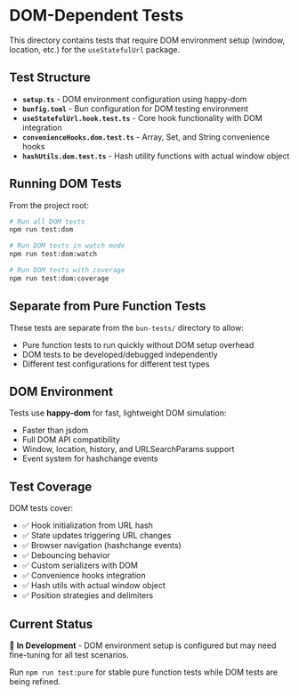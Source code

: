 # DOM-Dependent Tests

This directory contains tests that require DOM environment setup (window, location, etc.) for the `useStatefulUrl` package.

## Test Structure

- **`setup.ts`** - DOM environment configuration using happy-dom
- **`bunfig.toml`** - Bun configuration for DOM testing environment
- **`useStatefulUrl.hook.test.ts`** - Core hook functionality with DOM integration
- **`convenienceHooks.dom.test.ts`** - Array, Set, and String convenience hooks
- **`hashUtils.dom.test.ts`** - Hash utility functions with actual window object

## Running DOM Tests

From the project root:

```bash
# Run all DOM tests
npm run test:dom

# Run DOM tests in watch mode  
npm run test:dom:watch

# Run DOM tests with coverage
npm run test:dom:coverage
```

## Separate from Pure Function Tests

These tests are separate from the `bun-tests/` directory to allow:
- Pure function tests to run quickly without DOM setup overhead
- DOM tests to be developed/debugged independently
- Different test configurations for different test types

## DOM Environment

Tests use **happy-dom** for fast, lightweight DOM simulation:
- Faster than jsdom
- Full DOM API compatibility
- Window, location, history, and URLSearchParams support
- Event system for hashchange events

## Test Coverage

DOM tests cover:
- ✅ Hook initialization from URL hash
- ✅ State updates triggering URL changes  
- ✅ Browser navigation (hashchange events)
- ✅ Debouncing behavior
- ✅ Custom serializers with DOM
- ✅ Convenience hooks integration
- ✅ Hash utils with actual window object
- ✅ Position strategies and delimiters

## Current Status

🚧 **In Development** - DOM environment setup is configured but may need fine-tuning for all test scenarios.

Run `npm run test:pure` for stable pure function tests while DOM tests are being refined. 